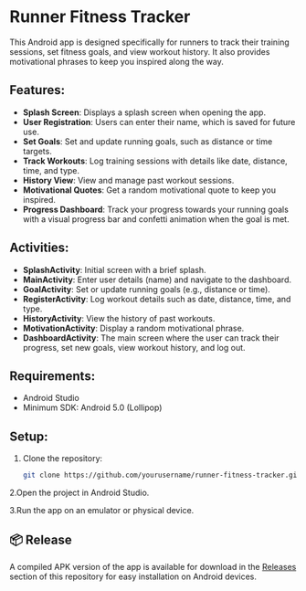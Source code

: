 # Runner Fitness Tracker

This Android app is designed specifically for runners to track their training sessions, set fitness goals, and view workout history. It also provides motivational phrases to keep you inspired along the way.

## Features:
- **Splash Screen**: Displays a splash screen when opening the app.
- **User Registration**: Users can enter their name, which is saved for future use.
- **Set Goals**: Set and update running goals, such as distance or time targets.
- **Track Workouts**: Log training sessions with details like date, distance, time, and type.
- **History View**: View and manage past workout sessions.
- **Motivational Quotes**: Get a random motivational quote to keep you inspired.
- **Progress Dashboard**: Track your progress towards your running goals with a visual progress bar and confetti animation when the goal is met.

## Activities:
- **SplashActivity**: Initial screen with a brief splash.
- **MainActivity**: Enter user details (name) and navigate to the dashboard.
- **GoalActivity**: Set or update running goals (e.g., distance or time).
- **RegisterActivity**: Log workout details such as date, distance, time, and type.
- **HistoryActivity**: View the history of past workouts.
- **MotivationActivity**: Display a random motivational phrase.
- **DashboardActivity**: The main screen where the user can track their progress, set new goals, view workout history, and log out.

## Requirements:
- Android Studio
- Minimum SDK: Android 5.0 (Lollipop)

## Setup:


1. Clone the repository:
   ```bash
   git clone https://github.com/yourusername/runner-fitness-tracker.git
   
2.Open the project in Android Studio.

3.Run the app on an emulator or physical device.



## 📦 Release

A compiled APK version of the app is available for download in the [Releases](https://github.com/kelvinhe04/Runner-App-SoftVII-Parcial-2/releases) section of this repository for easy installation on Android devices.

